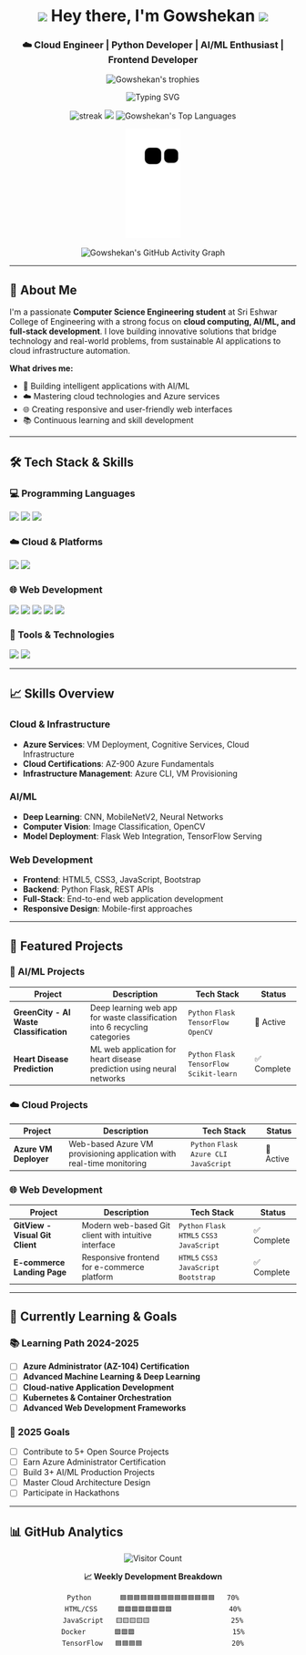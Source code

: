 <h1 align="center">
  <img src="https://media.giphy.com/media/hvRJCLFzcasrR4ia7z/giphy.gif" width="28">
  Hey there, I'm Gowshekan
  <img src="https://media.giphy.com/media/hvRJCLFzcasrR4ia7z/giphy.gif" width="28">
</h1>

<h3 align="center">☁️ Cloud Engineer | Python Developer | AI/ML Enthusiast | Frontend Developer</h3>

<!-- Banner & Trophies -->
<p align="center">
  <img src="https://github-profile-trophy.vercel.app/?username=Gowshekan&theme=nord&column=7&no-frame=true" alt="Gowshekan's trophies" />
</p>

<!-- Typing Animation -->
<p align="center">
  <img src="https://readme-typing-svg.demolab.com?font=Fira+Code&pause=1000&color=00C7FF&center=true&vCenter=true&width=500&lines=Cloud+Engineer;Python+Developer;AI%2FML+Enthusiast;Azure+Certified;Frontend+Developer;Open+Source+Contributor" alt="Typing SVG" />
</p>

<!-- Stats Grid -->
<div align="center">
  <img src="https://github-readme-streak-stats.herokuapp.com?user=Gowshekan&theme=tokyonight&hide_border=true" alt="streak" />
  <img src="https://github-readme-stats.vercel.app/api?username=Gowshekan&show_icons=true&theme=tokyonight&hide_border=true" />
  <img src="https://github-readme-stats.vercel.app/api/top-langs/?username=Gowshekan&theme=tokyonight&hide_border=true&layout=compact" alt="Gowshekan's Top Languages" />
</div>

<!-- Commit Snake Animation -->
<p align="center">
  <img src="https://raw.githubusercontent.com/Gowshekan/Gowshekan/main/github-contribution-grid-snake.svg" alt="Commit Snake Animation" />
</p>

<!-- Activity Graph -->
<p align="center">
  <img src="https://github-readme-activity-graph.vercel.app/graph?username=Gowshekan&theme=tokyonight&hide_border=true&line=bb9af7&point=7aa2f7&area=true" alt="Gowshekan's GitHub Activity Graph" />
</p>


---

## 🧠 About Me

I'm a passionate **Computer Science Engineering student** at Sri Eshwar College of Engineering with a strong focus on **cloud computing, AI/ML, and full-stack development**. I love building innovative solutions that bridge technology and real-world problems, from sustainable AI applications to cloud infrastructure automation.

**What drives me:**
- 🚀 Building intelligent applications with AI/ML
- ☁️ Mastering cloud technologies and Azure services
- 🌐 Creating responsive and user-friendly web interfaces
- 📚 Continuous learning and skill development

---

## 🛠️ Tech Stack & Skills

### 💻 Programming Languages
<p>
  <img src="https://img.shields.io/badge/Python-3776AB?style=for-the-badge&logo=python&logoColor=white" />
  <img src="https://img.shields.io/badge/C-A8B9CC?style=for-the-badge&logo=c&logoColor=black" />
  <img src="https://img.shields.io/badge/C++-00599C?style=for-the-badge&logo=c%2B%2B&logoColor=white" />
</p>

### ☁️ Cloud & Platforms
<p>
  <img src="https://img.shields.io/badge/Microsoft_Azure-0089D6?style=for-the-badge&logo=microsoft-azure&logoColor=white" />
  <img src="https://img.shields.io/badge/GitHub-181717?style=for-the-badge&logo=github&logoColor=white" />
</p>

### 🌐 Web Development
<p>
  <img src="https://img.shields.io/badge/HTML5-E34F26?style=for-the-badge&logo=html5&logoColor=white" />
  <img src="https://img.shields.io/badge/CSS3-1572B6?style=for-the-badge&logo=css3&logoColor=white" />
  <img src="https://img.shields.io/badge/JavaScript-F7DF1E?style=for-the-badge&logo=javascript&logoColor=black" />
  <img src="https://img.shields.io/badge/Bootstrap-7952B3?style=for-the-badge&logo=bootstrap&logoColor=white" />
  <img src="https://img.shields.io/badge/Flask-000000?style=for-the-badge&logo=flask&logoColor=white" />
</p>

### 🔧 Tools & Technologies
<p>
  <img src="https://img.shields.io/badge/Git-F05032?style=for-the-badge&logo=git&logoColor=white" />
  <img src="https://img.shields.io/badge/Canva-00C4CC?style=for-the-badge&logo=canva&logoColor=white" />
</p>

---

## 📈 Skills Overview

### Cloud & Infrastructure
- **Azure Services**: VM Deployment, Cognitive Services, Cloud Infrastructure
- **Cloud Certifications**: AZ-900 Azure Fundamentals
- **Infrastructure Management**: Azure CLI, VM Provisioning

### AI/ML
- **Deep Learning**: CNN, MobileNetV2, Neural Networks
- **Computer Vision**: Image Classification, OpenCV
- **Model Deployment**: Flask Web Integration, TensorFlow Serving

### Web Development
- **Frontend**: HTML5, CSS3, JavaScript, Bootstrap
- **Backend**: Python Flask, REST APIs
- **Full-Stack**: End-to-end web application development
- **Responsive Design**: Mobile-first approaches

---

## 🚀 Featured Projects

### 🤖 AI/ML Projects
| Project | Description | Tech Stack | Status |
|---------|-------------|------------|--------|
| **GreenCity - AI Waste Classification** | Deep learning web app for waste classification into 6 recycling categories | `Python` `Flask` `TensorFlow` `OpenCV` | 🚀 Active |
| **Heart Disease Prediction** | ML web application for heart disease prediction using neural networks | `Python` `Flask` `TensorFlow` `Scikit-learn` | ✅ Complete |

### ☁️ Cloud Projects
| Project | Description | Tech Stack | Status |
|---------|-------------|------------|--------|
| **Azure VM Deployer** | Web-based Azure VM provisioning application with real-time monitoring | `Python` `Flask` `Azure CLI` `JavaScript` | 🚀 Active |

### 🌐 Web Development
| Project | Description | Tech Stack | Status |
|---------|-------------|------------|--------|
| **GitView - Visual Git Client** | Modern web-based Git client with intuitive interface | `Python` `Flask` `HTML5` `CSS3` `JavaScript` | ✅ Complete |
| **E-commerce Landing Page** | Responsive frontend for e-commerce platform | `HTML5` `CSS3` `JavaScript` `Bootstrap` | ✅ Complete |

---

## 🌱 Currently Learning & Goals

### 📚 Learning Path 2024-2025
- [ ] **Azure Administrator (AZ-104) Certification**
- [ ] **Advanced Machine Learning & Deep Learning**
- [ ] **Cloud-native Application Development**
- [ ] **Kubernetes & Container Orchestration**
- [ ] **Advanced Web Development Frameworks**

### 🎯 2025 Goals
- [ ] Contribute to 5+ Open Source Projects
- [ ] Earn Azure Administrator Certification
- [ ] Build 3+ AI/ML Production Projects
- [ ] Master Cloud Architecture Design
- [ ] Participate in Hackathons

---

## 📊 GitHub Analytics

<div align="center">

![Visitor Count](https://profile-counter.glitch.me/Gowshekan/count.svg)

**📈 Weekly Development Breakdown**
```text
Python       🟦🟦🟦🟦🟦🟦🟦🟦🟦🟦🟦🟦🟦🟦   70%
HTML/CSS     🟩🟩🟩🟩🟩🟩🟩🟩              40%
JavaScript   🟨🟨🟨🟨🟨                    25%
Docker       🟪🟪🟪                        15%
TensorFlow   🟦🟦🟦🟦                      20%

